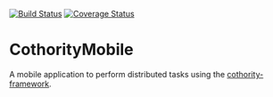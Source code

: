 [![Build Status](https://travis-ci.org/lromerio/cothority-mobile.svg?branch=master)](https://travis-ci.org/lromerio/cothority-mobile) [![Coverage Status](https://coveralls.io/repos/github/lromerio/cothority-mobile/badge.svg)](https://coveralls.io/github/lromerio/cothority-mobile)

# CothorityMobile

A mobile application to perform distributed tasks using the [cothority-framework][cothority].

[cothority]: https://github.com/dedis/cothority
